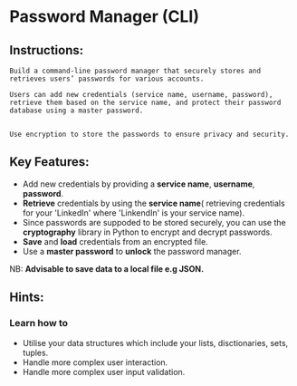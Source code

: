 # Password Manager (CLI)

## Instructions:

```
Build a command-line password manager that securely stores and retrieves users’ passwords for various accounts.

Users can add new credentials (service name, username, password), retrieve them based on the service name, and protect their password database using a master password.


Use encryption to store the passwords to ensure privacy and security.
```

## Key Features:

- Add new credentials by providing a **service name**, **username**, **password**.
- **Retrieve** credentials by using the **service name**( retrieving credentials for your 'LinkedIn' where 'LinkendIn' is your service name).
- Since passwords are suppoded to be stored securely, you can use the **cryptography** library in Python to encrypt and decrypt passwords.
- **Save** and **load** credentials from an encrypted file.
- Use a **master password** to **unlock** the password manager.

NB: **Advisable to save data to a local file e.g JSON.**


## Hints:
### Learn how to 

- Utilise your data structures which include your lists, disctionaries, sets, tuples. 
- Handle more complex user interaction.
- Handle more complex user input validation.
